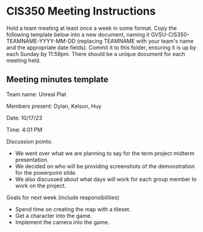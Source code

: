 # CIS350 Meeting Instructions

Hold a team meeting at least once a week in some format.  Copy the following template below into a new document, naming it GVSU-CIS350-TEAMNAME-YYYY-MM-DD (replacing TEAMNAME with your team's name and the appropriate date fields).  Commit it to this folder, ensuring it is up by each Sunday by 11:59pm.  There should be a unique document for each meeting held.

## Meeting minutes template

Team name: Unreal Plat

Members present: Dylan, Kelson, Huy

Date: 10/17/23

Time: 4:01 PM

Discussion points:

* We went over what we are planning to say for the term project midterm presentation.
* We decided on who will be providing screenshots of the demonstration for the powerpoint slide.
* We also discussed about what days will work for each group member to work on the project.

Goals for next week (include responsibilities)

* Spend time on creating the map with a tileset.
* Get a character into the game.
* Implement the camera into the game.
